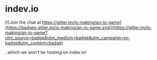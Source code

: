 # indev.io

[![Join the chat at https://gitter.im/is-making/an-io-game](https://badges.gitter.im/is-making/an-io-game.svg)](https://gitter.im/is-making/an-io-game?utm_source=badge&utm_medium=badge&utm_campaign=pr-badge&utm_content=badge)

..which we won't be hosting on indev.io!
